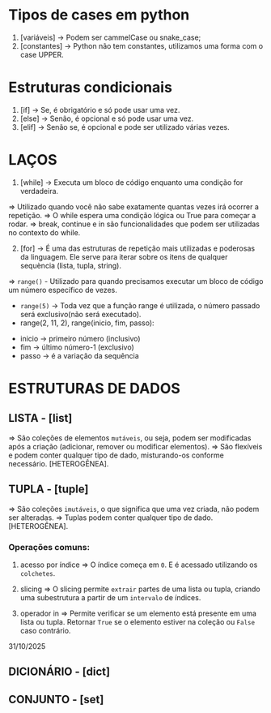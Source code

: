 # Tipos de cases em python
1. [variáveis] -> Podem ser cammelCase ou snake_case;
2. [constantes] -> Python não tem constantes, utilizamos uma forma com o case UPPER. 

# Estruturas condicionais
1. [if] -> Se, é obrigatório e só pode usar uma vez.
2. [else] -> Senão, é opcional e só pode usar uma vez.
3. [elif] -> Senão se, é opcional e pode ser utilizado várias vezes.

# LAÇOS
1. [while] -> Executa um bloco de código enquanto uma condição for verdadeira.

=> Utilizado quando você não sabe exatamente quantas vezes irá ocorrer a repetição.
=> O while espera uma condição lógica ou True para começar a rodar.
=> break, continue e in são funcionalidades que podem ser utilizadas no contexto do while.

2. [for] -> É uma das estruturas de repetição mais utilizadas e poderosas da linguagem. Ele serve para iterar sobre os itens de qualquer sequència (lista, tupla, string).

=> `range()` - Utilizado para quando precisamos executar um bloco de código um número específico de vezes.
- `range(5)` -> Toda vez que a função range é utilizada, o número passado será exclusivo(não será executado).
- range(2, 11, 2), range(inicio, fim, passo):
 * inicio -> primeiro número (inclusivo)
 * fim -> último número-1 (exclusivo)
 * passo -> é a variação da sequência

# ESTRUTURAS DE DADOS
## LISTA - [list]
=> São coleções de elementos ``mutáveis``, ou seja, podem ser modificadas após a criação (adicionar, remover ou modificar elementos).
=> São flexíveis e podem conter qualquer tipo de dado, misturando-os conforme necessário. [HETEROGÊNEA].

## TUPLA - [tuple]
=> São coleções `imutáveis`, o que significa que uma vez criada, não podem ser alteradas.
=> Tuplas podem conter qualquer tipo de dado. [HETEROGÊNEA].

### Operações comuns: 
1. acesso por índice
=> O índice começa em `0`. E é acessado utilizando os `colchetes`.

2. slicing
=> O slicing permite `extrair` partes de uma lista ou tupla, criando uma subestrutura a partir de um `intervalo` de índices.

3. operador in
=> Permite verificar se um elemento está presente em uma lista ou tupla. Retornar `True` se o elemento estiver na coleção ou `False` caso contrário.

31/10/2025
## DICIONÁRIO - [dict]
## CONJUNTO - [set]

